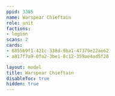 ```yaml
---
ppid: 3385
name: Warspear Chieftain
role: unit
factions:
- legion
scans: 2
cards:
- 6855b9f1-421c-338d-9ba1-47379e22ae62
- a817f7a9-0fa2-3be1-8c12-359ae4ad5f28

layout: model
title: Warspear Chieftain
disableToc: true
hidden: true
---
```

